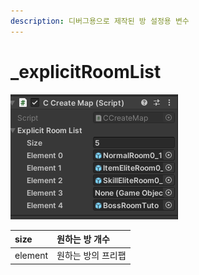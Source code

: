 ```yaml
---
description: 디버그용으로 제작된 방 설정용 변수
---
```


# \_explicitRoomList

![](../../.gitbook/assets/1.png)

| size | 원하는 방 개수  |
| :--- | :--- |
| element | 원하는 방의 프리팹 |



